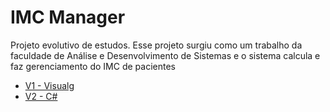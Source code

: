 # IMC Manager
Projeto evolutivo de estudos. Esse projeto surgiu como um trabalho da faculdade de Análise e Desenvolvimento de Sistemas e o sistema calcula e faz gerenciamento do IMC de pacientes
 - [V1 - Visualg](https://github.com/kauafragozo/IMC-Manager/tree/main/v1-VisualG)
 - [V2 - C#]([./v2-CSharp/Readme.md](https://github.com/kauafragozo/IMC-Manager/tree/main/v2-CSharp/IMCManager))
